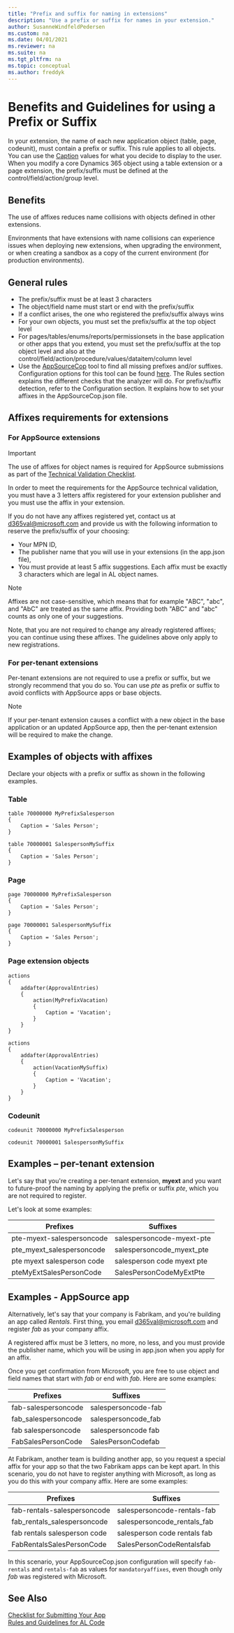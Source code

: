 ```yaml
---
title: "Prefix and suffix for naming in extensions"
description: "Use a prefix or suffix for names in your extension."
author: SusanneWindfeldPedersen
ms.custom: na
ms.date: 04/01/2021
ms.reviewer: na
ms.suite: na
ms.tgt_pltfrm: na
ms.topic: conceptual
ms.author: freddyk
---
```


# Benefits and Guidelines for using a Prefix or Suffix

In your extension, the name of each new application object (table, page, codeunit), must contain a prefix or suffix. This rule applies to all objects. You can use the [Caption](../developer/properties/devenv-caption-property.md) values for what you decide to display to the user. When you modify a core Dynamics 365 object using a table extension or a page extension, the prefix/suffix must be defined at the control/field/action/group level.

## Benefits

The use of affixes reduces name collisions with objects defined in other extensions.

Environments that have extensions with name collisions can experience issues when deploying new extensions, when upgrading the environment, or when creating a sandbox as a copy of the current environment (for production environments).

## General rules

- The prefix/suffix must be at least 3 characters
- The object/field name must start or end with the prefix/suffix
- If a conflict arises, the one who registered the prefix/suffix always wins
- For your own objects, you must set the prefix/suffix at the top object level
- For pages/tables/enums/reports/permissionsets in the base application or other apps that you extend, you must set the prefix/suffix at the top object level and also at the control/field/action/procedure/values/dataitem/column level
- Use the [AppSourceCop](../developer/devenv-using-code-analysis-tool.md) tool to find all missing prefixes and/or suffixes. Configuration options for this tool can be found [here](../developer/analyzers/appsourcecop.md). The Rules section explains the different checks that the analyzer will do. For prefix/suffix detection, refer to the Configuration section. It explains how to set your affixes in the AppSourceCop.json file.

## Affixes requirements for extensions

### For AppSource extensions

> [!IMPORTANT]  
> The use of affixes for object names is required for AppSource submissions as part of the [Technical Validation Checklist](../developer/devenv-checklist-submission.md).


In order to meet the requirements for the AppSource technical validation, you must have a 3 letters affix registered for your extension publisher and you must use the affix in your extension.

If you do not have any affixes registered yet, contact us at [d365val@microsoft.com](mailto:d365val@microsoft.com) and provide us with the following information to reserve the prefix/suffix of your choosing:
- Your MPN ID,
- The publisher name that you will use in your extensions (in the app.json file),
- You must provide at least 5 affix suggestions. Each affix must be exactly 3 characters which are legal in AL object names.

> [!NOTE]
> Affixes are not case-sensitive, which means that for example "ABC", "abc", and "AbC" are treated as the same affix. Providing both "ABC" and "abc" counts as only one of your suggestions.

Note, that you are not required to change any already registered affixes; you can continue using these affixes. The guidelines above only apply to new registrations.

### For per-tenant extensions

Per-tenant extensions are not required to use a prefix or suffix, but we strongly recommend that you do so. You can use *pte* as prefix or suffix to avoid conflicts with AppSource apps or base objects.

> [!NOTE]
> If your per-tenant extension causes a conflict with a new object in the base application or an updated AppSource app, then the per-tenant extension will be required to make the change.

## Examples of objects with affixes

Declare your objects with a prefix or suffix as shown in the following examples.

### Table

```AL
table 70000000 MyPrefixSalesperson
{
    Caption = 'Sales Person';
}
```

```AL
table 70000001 SalespersonMySuffix
{
    Caption = 'Sales Person';
}
```

### Page

```AL
page 70000000 MyPrefixSalesperson
{
    Caption = 'Sales Person';
}
```

```AL
page 70000001 SalespersonMySuffix
{
    Caption = 'Sales Person';
}
```

### Page extension objects

```AL
actions
{
    addafter(ApprovalEntries)
    {
        action(MyPrefixVacation)
        {
            Caption = 'Vacation';
        }
    }
}
```

```AL
actions
{
    addafter(ApprovalEntries)
    {
        action(VacationMySuffix)
        {
            Caption = 'Vacation';
        }
    }
}
```

### Codeunit

```AL
codeunit 70000000 MyPrefixSalesperson
```

```AL
codeunit 70000001 SalespersonMySuffix
```

## Examples – per-tenant extension

Let's say that you're creating a per-tenant extension, **myext** and you want to future-proof the naming by applying the prefix or suffix *pte*, which you are not required to register.  

Let's look at some examples:

| Prefixes                   | Suffixes                   |
|----------------------------|----------------------------|
| pte-myext-salespersoncode  | salespersoncode-myext-pte  |
| pte_myext_salespersoncode  | salespersoncode_myext_pte  |
| pte myext salesperson code | salesperson code myext pte |
| pteMyExtSalesPersonCode    | SalesPersonCodeMyExtPte    |

## Examples - AppSource app

Alternatively, let's say that your company is Fabrikam, and you're building an app called *Rentals*. First thing, you email [d365val@microsoft.com](mailto:d365val@microsoft.com) and register *fab* as your company affix.  

A registered affix must be 3 letters, no more, no less, and you must provide the publisher name, which you will be using in app.json when you apply for an affix.  

Once you get confirmation from Microsoft, you are free to use object and field names that start with *fab* or end with *fab*. Here are some examples:

| Prefixes               | Suffixes               |
|------------------------|------------------------|
| fab-salespersoncode | salespersoncode-fab |
| fab_salespersoncode | salespersoncode_fab |
| fab salespersoncode | salespersoncode fab |
| FabSalesPersonCode  | SalesPersonCodefab  |

At Fabrikam, another team is building another app, so you request a special affix for your app so that the two Fabrikam apps can be kept apart. In this scenario, you do not have to register anything with Microsoft, as long as you do this with your company affix. Here are some examples:

| Prefixes               | Suffixes               |
|------------------------|------------------------|
|fab-rentals-salespersoncode|salespersoncode-rentals-fab|
|fab_rentals_salespersoncode|salespersoncode_rentals_fab|
|fab rentals salesperson code|salesperson code rentals fab|
|FabRentalsSalesPersonCode|SalesPersonCodeRentalsfab|

In this scenario, your AppSourceCop.json configuration will specify `fab-rentals` and `rentals-fab` as values for `mandatoryaffixes`, even though only *fab* was registered with Microsoft.

## See Also

[Checklist for Submitting Your App](../developer/devenv-checklist-submission.md)  
[Rules and Guidelines for AL Code](apptest-overview.md)  
